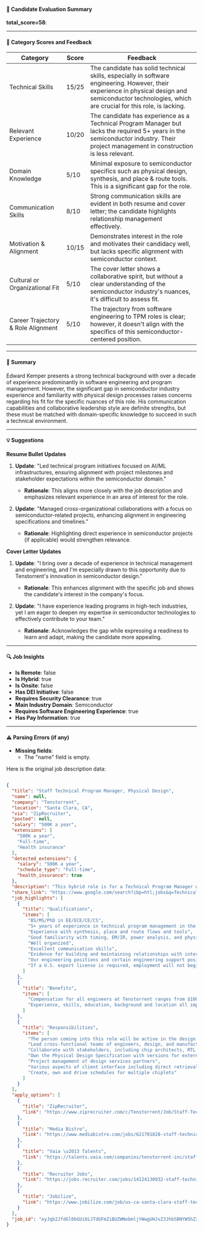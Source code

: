 #### 📄 Candidate Evaluation Summary
**total_score=58**:  

---

#### 🎯 Category Scores and Feedback

| Category                        | Score | Feedback |
|--------------------------------|-------|----------|
| Technical Skills                 | 15/25 | The candidate has solid technical skills, especially in software engineering. However, their experience in physical design and semiconductor technologies, which are crucial for this role, is lacking.|
| Relevant Experience              | 10/20 | The candidate has experience as a Technical Program Manager but lacks the required 5+ years in the semiconductor industry. Their project management in construction is less relevant.|
| Domain Knowledge                 | 5/10  | Minimal exposure to semiconductor specifics such as physical design, synthesis, and place & route tools. This is a significant gap for the role.|
| Communication Skills             | 8/10  | Strong communication skills are evident in both resume and cover letter; the candidate highlights relationship management effectively.|
| Motivation & Alignment           | 10/15 | Demonstrates interest in the role and motivates their candidacy well, but lacks specific alignment with semiconductor context.|
| Cultural or Organizational Fit   | 5/10  | The cover letter shows a collaborative spirit, but without a clear understanding of the semiconductor industry's nuances, it's difficult to assess fit.|
| Career Trajectory & Role Alignment | 5/10  | The trajectory from software engineering to TPM roles is clear; however, it doesn't align with the specifics of this semiconductor-centered position.|

---

#### 🧾 Summary

Edward Kemper presents a strong technical background with over a decade of experience predominantly in software engineering and program management. However, the significant gap in semiconductor industry experience and familiarity with physical design processes raises concerns regarding his fit for the specific nuances of this role. His communication capabilities and collaborative leadership style are definite strengths, but these must be matched with domain-specific knowledge to succeed in such a technical environment.

---

#### 💡 Suggestions

**Resume Bullet Updates**  
1. **Update**: "Led technical program initiatives focused on AI/ML infrastructures, ensuring alignment with project milestones and stakeholder expectations within the semiconductor domain."
   - **Rationale**: This aligns more closely with the job description and emphasizes relevant experience in an area of interest for the role.
  
2. **Update**: "Managed cross-organizational collaborations with a focus on semiconductor-related projects, enhancing alignment in engineering specifications and timelines."
   - **Rationale**: Highlighting direct experience in semiconductor projects (if applicable) would strengthen relevance.

**Cover Letter Updates**  
1. **Update**: "I bring over a decade of experience in technical management and engineering, and I'm especially drawn to this opportunity due to Tenstorrent's innovation in semiconductor design."
   - **Rationale**: This enhances alignment with the specific job and shows the candidate's interest in the company's focus.

2. **Update**: "I have experience leading programs in high-tech industries, yet I am eager to deepen my expertise in semiconductor technologies to effectively contribute to your team."
   - **Rationale**: Acknowledges the gap while expressing a readiness to learn and adapt, making the candidate more appealing.

---

#### 🔍 Job Insights

- **Is Remote**: false  
- **Is Hybrid**: true  
- **Is Onsite**: false  
- **Has DEI Initiative**: false  
- **Requires Security Clearance**: true  
- **Main Industry Domain**: Semiconductor  
- **Requires Software Engineering Experience**: true  
- **Has Pay Information**: true  

---

#### ⚠️ Parsing Errors (if any)

- **Missing fields**: 
  - The "name" field is empty.

Here is the original job description data:

```json

{
  "title": "Staff Technical Program Manager, Physical Design",
  "name": null,
  "company": "Tenstorrent",
  "location": "Santa Clara, CA",
  "via": "ZipRecruiter",
  "posted": null,
  "salary": "500K a year",
  "extensions": [
    "500K a year",
    "Full-time",
    "Health insurance"
  ],
  "detected_extensions": {
    "salary": "500K a year",
    "schedule_type": "Full-time",
    "health_insurance": true
  },
  "description": "This hybrid role is for a Technical Program Manager with a background in physical design. Tenstorrent has simultaneous projects active in the pursuit of high-performance designs going into industry leading AI/ML& CPU architectures. The person coming into this role will be active in the design of an AI/ML and CPU processor, serve as an externally facing representative of the team, help with project milestones and commitments, analyze deliverable dependencies, and help ensure cross-team alignment of priorities.\n\nThis role is Hybrid, based out of Santa Clara, CA.\n\nWe welcome candidates at various experience levels for this role. During the interview process, candidates will be assessed for the appropriate level, and offers will align with that level, which may differ from the one in this posting.\n\nResponsibilities:\n\u2022 Lead cross-functional teams of engineers, design, and manufacturing to execute on project objectives.\n\u2022 Collaborate with stakeholders, including chip architects, RTL design, and manufacturing teams to ensure design and manufacturing processes are aligned with project goals.\n\u2022 Own the Physical Design Specification with versions for external clients, for internal stakeholders, and (the most detailed) for the PD Team\n\u2022 Project management of design services partners\n\u2022 Various aspects of client interface including direct retrieval of design collaterals, milestone tracking, and status updates\n\u2022 Create, own and drive schedules for multiple chiplets\n\nExperience & Qualifications:\n\u2022 BS/MS/PhD in EE/ECE/CE/CS\n\u2022 5+ years of experience in technical program management in the semiconductor industry.\n\u2022 Experience with synthesis, place and route flows and tools\n\u2022 Good familiarity with timing, EM/IR, power analysis, and physical verification\n\u2022 Well organized\n\u2022 Excellent communication skills\n\u2022 Evidence for building and maintaining relationships with internal teams and external clients\n\nCompensation for all engineers at Tenstorrent ranges from $100k - $500k including base and variable compensation targets. Experience, skills, education, background and location all impact the actual offer made.\n\nTenstorrent offers a highly competitive compensation package and benefits, and we are an equal opportunity employer.\n\nDue to U.S. Export Control laws and regulations, Tenstorrent is required to ensure compliance with licensing regulations when transferring technology to nationals of certain countries that have been licensing conditions set by the U.S. government.\n\nOur engineering positions and certain engineering support positions require access to information, systems, or technologies that are subject toU.S. Export Control laws and regulations, please note that citizenship/permanent residency, asylee and refugee informationand/or documentation will be required and considered as Tenstorrent moves through the employment process.\n\nIf a U.S. export license is required, employment will not begin until a license with acceptable conditions is granted by the U.S. government. If a U.S. export license with acceptable conditions is not granted by the U.S. government, then the offer of employment will be rescinded.",
  "share_link": "https://www.google.com/search?ibp=htl;jobs&q=Technical+Program+Manager&htidocid=nfHz10uRCxMXBTs7AAAAAA%3D%3D&hl=en-US&shndl=37&shmd=H4sIAAAAAAAA_x3JsQrCQAwAUFz7CQ6SWWorgotOUqEgCIV2L-mR3lWuSblkqD_kd4oub3nZZ5PVreE4Qkcu8OQwQpPEJ5zhiYyeUg5NeOt_7qSTZzjAQwZQwuQCCEMt4iNtr8Fs0UtZqsbCq6FNrnAyl8I0yFq-ZNAfvQZMtEQ06k_n41os7Pe7jlhNUiI2mBhaZEOoIibMobp9AaEKiompAAAA&shmds=v1_AQbUm94F91lEvrmWNMSeojyNl6BNviNHSeO5zSTXe4paLUGKCw&source=sh/x/job/li/m1/1#fpstate=tldetail&htivrt=jobs&htiq=Technical+Program+Manager&htidocid=nfHz10uRCxMXBTs7AAAAAA%3D%3D",
  "job_highlights": [
    {
      "title": "Qualifications",
      "items": [
        "BS/MS/PhD in EE/ECE/CE/CS",
        "5+ years of experience in technical program management in the semiconductor industry",
        "Experience with synthesis, place and route flows and tools",
        "Good familiarity with timing, EM/IR, power analysis, and physical verification",
        "Well organized",
        "Excellent communication skills",
        "Evidence for building and maintaining relationships with internal teams and external clients",
        "Our engineering positions and certain engineering support positions require access to information, systems, or technologies that are subject toU.S. Export Control laws and regulations, please note that citizenship/permanent residency, asylee and refugee informationand/or documentation will be required and considered as Tenstorrent moves through the employment process",
        "If a U.S. export license is required, employment will not begin until a license with acceptable conditions is granted by the U.S. government"
      ]
    },
    {
      "title": "Benefits",
      "items": [
        "Compensation for all engineers at Tenstorrent ranges from $100k - $500k including base and variable compensation targets",
        "Experience, skills, education, background and location all impact the actual offer made"
      ]
    },
    {
      "title": "Responsibilities",
      "items": [
        "The person coming into this role will be active in the design of an AI/ML and CPU processor, serve as an externally facing representative of the team, help with project milestones and commitments, analyze deliverable dependencies, and help ensure cross-team alignment of priorities",
        "Lead cross-functional teams of engineers, design, and manufacturing to execute on project objectives",
        "Collaborate with stakeholders, including chip architects, RTL design, and manufacturing teams to ensure design and manufacturing processes are aligned with project goals",
        "Own the Physical Design Specification with versions for external clients, for internal stakeholders, and (the most detailed) for the PD Team",
        "Project management of design services partners",
        "Various aspects of client interface including direct retrieval of design collaterals, milestone tracking, and status updates",
        "Create, own and drive schedules for multiple chiplets"
      ]
    }
  ],
  "apply_options": [
    {
      "title": "ZipRecruiter",
      "link": "https://www.ziprecruiter.com/c/Tenstorrent/Job/Staff-Technical-Program-Manager,-Physical-Design/-in-Santa-Clara,CA?jid=192cde715b6d1bd0&utm_campaign=google_jobs_apply&utm_source=google_jobs_apply&utm_medium=organic"
    },
    {
      "title": "Media Bistro",
      "link": "https://www.mediabistro.com/jobs/621701828-staff-technical-program-manager-physical-design?utm_campaign=google_jobs_apply&utm_source=google_jobs_apply&utm_medium=organic"
    },
    {
      "title": "Vaia \u2013 Talents",
      "link": "https://talents.vaia.com/companies/tenstorrent-inc/staff-technical-program-manager-physical-design-3368893/?utm_campaign=google_jobs_apply&utm_source=google_jobs_apply&utm_medium=organic"
    },
    {
      "title": "Recruiter Jobs",
      "link": "https://jobs.recruiter.com/jobs/14124130932-staff-technical-program-manager-physical-design?utm_campaign=google_jobs_apply&utm_source=google_jobs_apply&utm_medium=organic"
    },
    {
      "title": "Jobilize",
      "link": "https://www.jobilize.com/job/us-ca-santa-clara-staff-technical-program-manager-physical-design?utm_campaign=google_jobs_apply&utm_source=google_jobs_apply&utm_medium=organic"
    }
  ],
  "job_id": "eyJqb2JfdGl0bGUiOiJTdGFmZiBUZWNobmljYWwgUHJvZ3JhbSBNYW5hZ2VyLCBQaHlzaWNhbCBEZXNpZ24iLCJjb21wYW55X25hbWUiOiJUZW5zdG9ycmVudCIsImFkZHJlc3NfY2l0eSI6IlNhbnRhIENsYXJhLCBDQSIsImh0aWRvY2lkIjoibmZIejEwdVJDeE1YQlRzN0FBQUFBQT09IiwidXVsZSI6IncrQ0FJUUlDSU5WVzVwZEdWa0lGTjBZWFJsY3cifQ=="
}